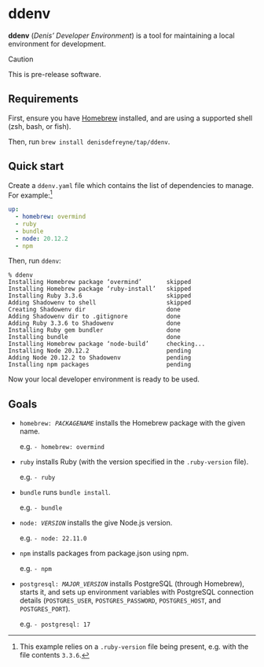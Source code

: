 # ddenv

**ddenv** (*Denis’ Developer Environment*) is a tool for maintaining a local environment for development.

> [!CAUTION]
> This is pre-release software.

## Requirements

First, ensure you have [Homebrew](https://brew.sh/) installed, and are using a supported shell (zsh, bash, or fish).

Then, run `brew install denisdefreyne/tap/ddenv`.

## Quick start

Create a `ddenv.yaml` file which contains the list of dependencies to manage. For example:[^ruby-version]

```yaml
up:
  - homebrew: overmind
  - ruby
  - bundle
  - node: 20.12.2
  - npm
```

[^ruby-version]: This example relies on a `.ruby-version` file being present, e.g. with the file contents `3.3.6`.

Then, run `ddenv`:

```
% ddenv
Installing Homebrew package ‘overmind’       skipped
Installing Homebrew package ‘ruby-install’   skipped
Installing Ruby 3.3.6                        skipped
Adding Shadowenv to shell                    skipped
Creating Shadowenv dir                       done
Adding Shadowenv dir to .gitignore           done
Adding Ruby 3.3.6 to Shadowenv               done
Installing Ruby gem bundler                  done
Installing bundle                            done
Installing Homebrew package ‘node-build’     checking...
Installing Node 20.12.2                      pending
Adding Node 20.12.2 to Shadowenv             pending
Installing npm packages                      pending
```

Now your local developer environment is ready to be used.

## Goals

-   <code>homebrew: <var>PACKAGENAME</var></code> installs the Homebrew package with the given name.

    e.g. `- homebrew: overmind`

-   <code>ruby</code> installs Ruby (with the version specified in the `.ruby-version` file).

    e.g. `- ruby`

-   <code>bundle</code> runs `bundle install`.

    e.g. `- bundle`

-   <code>node: <var>VERSION</var></code> installs the give Node.js version.

    e.g. `- node: 22.11.0`

-   <code>npm</code> installs packages from package.json using npm.

    e.g. `- npm`

-   <code>postgresql: <var>MAJOR_VERSION</var></code> installs PostgreSQL (through Homebrew), starts it, and sets up environment variables with PostgreSQL connection details (`POSTGRES_USER`, `POSTGRES_PASSWORD`, `POSTGRES_HOST`, and `POSTGRES_PORT`).

    e.g. `- postgresql: 17`
